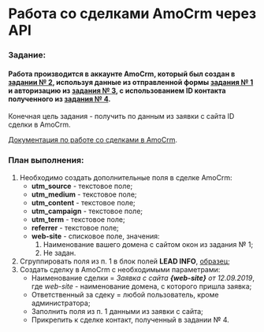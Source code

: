 # Работа со сделками AmoCrm через API

### Задание:

#### Работа производится в аккаунте AmoCrm, который был создан в [задании № 2](https://github.com/gt4u/tasks/tree/master/task_2), используя данные из отправленной формы [задания № 1](https://github.com/gt4u/tasks/tree/master/task_1) и авторизацию из [задания № 3](https://github.com/gt4u/tasks/tree/master/task_3), с использованием ID контакта полученного из [задания № 4](https://github.com/gt4u/tasks/tree/master/task_4).

Конечная цель задания - получить по данным из заявки с сайта ID сделки в AmoCrm.

[Документация по работе со сделками в AmoCrm](https://www.amocrm.ru/developers/content/api/leads).

### План выполнения:


1. Необходимо создать дополнительные поля в сделке AmoCrm:
    - **utm_source** - текстовое поле;
    - **utm_medium** - текстовое поле;
    - **utm_content** - текстовое поле;
    - **utm_campaign** - текстовое поле;
    - **utm_term** - текстовое поле;
    - **referrer** - текстовое поле;
    - **web-site** - списковое поле, значения:
        1. Наименование вашего домена с сайтом окон из задания № 1;
        2. Не задан.
2. Сгруппировать поля из п. 1 в блок полей **LEAD INFO**, [образец](https://yadi.sk/i/Pv1R88q_G0LagQ);
3. Создать сделку в AmoCrm с необходимыми параметрами:
    - Наименование сделки = *Заявка с сайта **{web-site}** от 12.09.2019*, где *web-site* - наименование домена, с которого пришла заявка;
    - Ответственный за сдеку = любой пользователь, кроме администратора;
    - Заполнить поля из п. 1 данными из заявки с сайта;
    - Прикрепить к сделке контакт, полученный в задании № 4.
